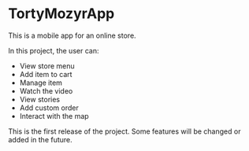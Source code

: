 # TortyMozyrApp

This is a mobile app for an online store.

In this project, the user can:
* View store menu
* Add item to cart
* Manage item
* Watch the video
* View stories
* Add custom order
* Interact with the map

This is the first release of the project. Some features will be changed or added in the future.
